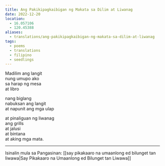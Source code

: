 ```yaml
---
title: Ang Pakikipagkaibigan ng Makata sa Dilim at Liwanag
date: 2022-12-20
location:
  - 16.057106
  - 120.45388
aliases:
  - translations/ang-pakikipagkaibigan-ng-makata-sa-dilim-at-liwanag
tags:
  - poems
  - translations
  - filipino
  - seedlings
---
```

Madilim ang langit  
nung umupo ako  
sa harap ng mesa  
at libro  

nang biglang  
nabuksan ang langit  
at napunit ang mga ulap  

at pinaliguan ng liwanag  
ang grills  
at jalusi  
at bintana  
at aking mga mata.  

---
Isinalin mula sa Pangasinan: [[say pikakaaro na umaanlong ed bilunget tan liwawa|Say Pikakaaro na Umaanlong ed Bilunget tan Liwawa]]